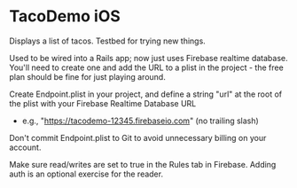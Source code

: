 #  TacoDemo iOS

Displays a list of tacos. Testbed for trying new things.

Used to be wired into a Rails app; now just uses Firebase realtime database. You'll need to create one and add the URL to a plist in the project - the free plan should be fine for just playing around.

Create Endpoint.plist in your project, and define a string "url" at the root of the plist with your Firebase Realtime Database URL
- e.g., "https://tacodemo-12345.firebaseio.com" (no trailing slash)

Don't commit Endpoint.plist to Git to avoid unnecessary billing on your account.

Make sure read/writes are set to true in the Rules tab in Firebase. Adding auth is an optional exercise for the reader.
